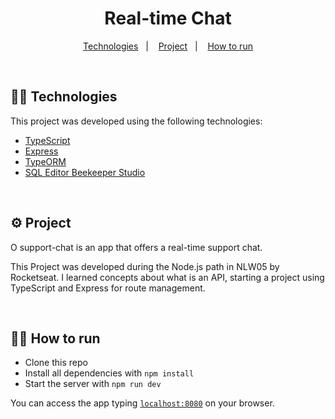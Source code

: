 <h1 align="center">Real-time Chat</h1>

<p align="center">
  <a href="#-tecnologias">Technologies</a>&nbsp;&nbsp;&nbsp;|&nbsp;&nbsp;&nbsp;
  <a href="#-projeto">Project</a>&nbsp;&nbsp;&nbsp;|&nbsp;&nbsp;&nbsp;
  <a href="#-como-executar">How to run</a>
</p>

<br>

## 👩‍💻 Technologies

This project was developed using the following technologies:

-   [TypeScript](https://www.typescriptlang.org/)
-   [Express](https://expressjs.com/)
-   [TypeORM](https://typeorm.io/#/)
-   [SQL Editor Beekeeper Studio](https://www.beekeeperstudio.io/)

<br>

## ⚙️ Project

O support-chat is an app that offers a real-time support chat.

This Project was developed during the Node.js path in NLW05 by Rocketseat. I learned concepts about what is an API, starting a project using TypeScript and Express for route management.

<br>

## 🏃‍♀️ How to run

-   Clone this repo
-   Install all dependencies with `npm install`
-   Start the server with `npm run dev`

You can access the app typing [`localhost:8080`](http://localhost:8080) on your browser.
